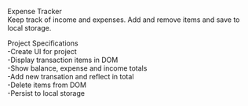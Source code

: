 Expense Tracker            
Keep track of income and expenses. Add and remove items and save to local storage.

Project Specifications                    
-Create UI for project                  
-Display transaction items in DOM              
-Show balance, expense and income totals              
-Add new transation and reflect in total          
-Delete items from DOM          
-Persist to local storage
